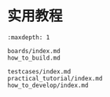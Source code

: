 # 实用教程

```{toctree}
:maxdepth: 1

boards/index.md
how_to_build.md

testcases/index.md
practical_tutorial/index.md
how_to_develop/index.md
```
